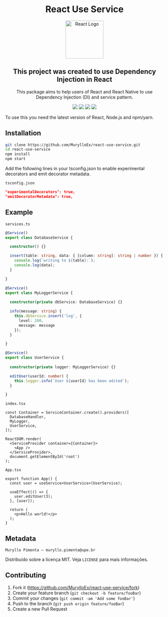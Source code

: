 <h1 align="center">React Use Service</h1>
<p align="center">
  <img src="https://i.imgur.com/HPX7AP1.png" width="120" alt="React Logo" />
</p>
<h2 align="center">This project was created to use Dependency Injection in React</h2>
<p align="center">This package aims to help users of React and React Native to use Dependency Injection (DI) and service pattern.</p>
<p align="center">
  <img src="https://badgen.net/badge/lang/TypeScript/purple?icon=label"/> 
  <img src="https://badgen.net/badge/license/MIT/green?icon=label"/>
  <img src="https://badgen.net/badge/authors/Muryllo/red?icon=label"/>
  <img src="https://badgen.net/badge/frontend/React/orange?icon=label"/>
</p>

To use this you need the latest version of React, Node.js and npm/yarn.

## Installation

```sh
git clone https://github.com/MurylloEx/react-use-service.git
cd react-use-service
npm install
npm start
```

Add the following lines in your tsconfig.json to enable experimental decorators and emit decorator metadata.

`tsconfig.json`
```json
"experimentalDecorators": true,
"emitDecoratorMetadata": true,
```

## Example

`services.ts`
```ts
@Service()
export class DatabaseService {

  constructor() {}

  insert(table: string, data: { [column: string]: string | number }) {
    console.log(`writing to ${table}:`);
    console.log(data);
  }

}

@Service()
export class MyLoggerService {
  
  constructor(private dbService: DatabaseService) {}

  info(message: string) {
    this.dbService.insert('log', {
      level: 200,
      message: message
    });
  }

}

@Service()
export class UserService {
  
  constructor(private logger: MyLoggerService) {}

  editUser(userId: number) {
    this.logger.info(`User ${userId} has been edited`);
  }

}
```

`index.tsx`
```tsx
const Container = ServiceContainer.create().providers([
  DatabaseHandler,
  MyLogger,
  UserService,
]);

ReactDOM.render(
  <ServiceProvider container={Container}>
    <App />
  </ServiceProvider>,
  document.getElementById('root')
);
```

`App.tsx`
```tsx
export function App() {
  const user = useService<UserService>(UserService);

  useEffect(() => {
    user.editUser(3);
  }, [user]);

  return (
    <p>Hello world!</p>
  );
}
```

## Metadata

```
Muryllo Pimenta – muryllo.pimenta@upe.br
```

Distribuído sobre a licença MIT. Veja ``LICENSE`` para mais informações.

## Contributing

1. Fork it (<https://github.com/MurylloEx/react-use-service/fork>)
2. Create your feature branch (`git checkout -b feature/fooBar`)
3. Commit your changes (`git commit -am 'Add some fooBar'`)
4. Push to the branch (`git push origin feature/fooBar`)
5. Create a new Pull Request